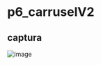 # p6_carruselV2

## captura
![image](https://github.com/user-attachments/assets/52602236-a038-4ce9-9e84-c3135f9e5c4a)
